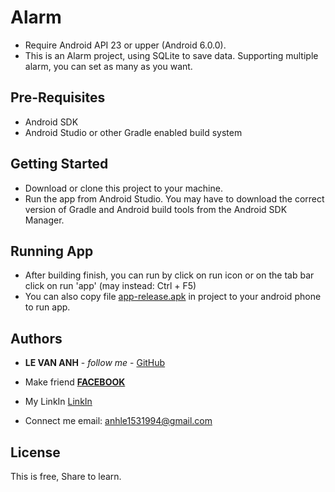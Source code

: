 # Alarm

 * Require Android API 23 or upper (Android 6.0.0).
 * This is an Alarm project, using SQLite to save data. Supporting multiple alarm, you can set as many as you want.


## Pre-Requisites

- Android SDK
- Android Studio or other Gradle enabled build system


## Getting Started

- Download or clone this project to your machine.
- Run the app from Android Studio. You may have to download the correct version of Gradle 
and Android build tools from the Android SDK Manager.



## Running App

* After building finish, you can run by click on run icon or on the tab bar click on 
run 'app' (may instead: Ctrl + F5)
* You can also copy file [app-release.apk](https://github.com/leanh153/Android-Alarm/raw/master/app-debug.apk) in project to
 your android phone to run app.           


## Authors

* **LE VAN ANH** - *follow me* - [GitHub](https://github.com/leanh153)

* Make friend [**FACEBOOK**](https://WWW.facebook.com/leanh153)

* My LinkIn [LinkIn](https://www.linkedin.com/in/lênanh)

* Connect me email: anhle1531994@gmail.com


## License

This is free, Share to learn.



